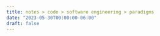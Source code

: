 ```yaml
---
title: notes > code > software engineering > paradigms
date: "2023-05-30T00:00:00-06:00"
draft: false
---
```

